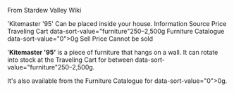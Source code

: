 From Stardew Valley Wiki

'Kitemaster '95' Can be placed inside your house. Information Source Price Traveling Cart data-sort-value="furniture"250–2,500g Furniture Catalogue data-sort-value="0"&gt;0g Sell Price Cannot be sold

'**Kitemaster '95'** is a piece of furniture that hangs on a wall. It can rotate into stock at the Traveling Cart for between data-sort-value="furniture"250–2,500g.

It's also available from the Furniture Catalogue for data-sort-value="0"&gt;0g.